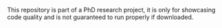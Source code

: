 This repository is part of a PhD research project, it is only for showcasing code quality and is not guaranteed to run properly if downloaded.
